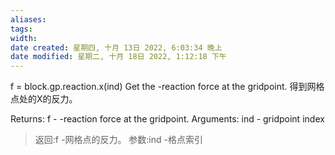 ```yaml
---
aliases: 
tags: 
width:
date created: 星期四, 十月 13日 2022, 6:03:34 晚上
date modified: 星期二, 十月 18日 2022, 1:12:18 下午
---
```

f = block.gp.reaction.x(ind) Get the -reaction force at the gridpoint.
得到网格点处的X的反力。

Returns:	f - -reaction force at the gridpoint.
Arguments:	ind - gridpoint index
>返回:f -网格点的反力。
>参数:ind -格点索引